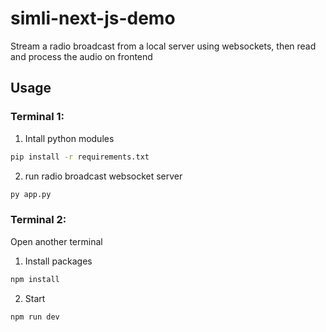 # simli-next-js-demo

Stream a radio broadcast from a local server using websockets, then read and process the audio on frontend

## Usage

### Terminal 1:

1. Intall python modules
```bash
pip install -r requirements.txt
```

2. run radio broadcast websocket server
```bash
py app.py
```

### Terminal 2:
Open another terminal
1. Install packages
```bash
npm install
```

2. Start
```bash
npm run dev
```
